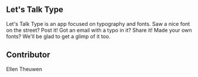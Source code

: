## Let's Talk Type
Let's Talk Type is an app focused on typography and fonts. 
Saw a nice font on the street? Post it! Got an email with a typo in it? Share it! Made your own fonts? We'll be glad to get a glimp of it too. 

## Contributor
Ellen Theuwen